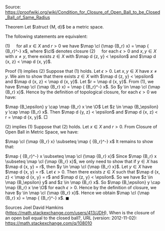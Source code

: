 # 

Source: https://proofwiki.org/wiki/Condition_for_Closure_of_Open_Ball_to_be_Closed_Ball_of_Same_Radius



Theorem
Let $\struct {M, d}$ be a metric space.

The following statements are equivalent:

$(1) \quad$ for all $x \in X$ and $r > 0$ we have $\map \cl {\map {B_r} x} = \map { {B_r}^-} x$, where $\cl$ denotes closure
$(2) \quad$ for each $\epsilon > 0$ and  $x, y \in X$ with $x \ne y$, there exists $z \in X$ with $\map d {z, y} < \epsilon$ and $\map d {x, z} < \map d {x, y}$.


Proof
$(1)$ implies $(2)$
Suppose that $(1)$ holds. 
Let $\epsilon > 0$. 
Let $x, y \in X$ have $x \ne y$.
We aim to show that there exists $z \in X$ with $\map d {z, y} < \epsilon$ and $\map d {x, z} < \map d {x, y}$.
Let $r = \map d {x, y}$. 
From $(1)$, we have $\map \cl {\map {B_r} x} = \map { {B_r}^-} x$.
So $y \in \map \cl {\map {B_r} x}$. 
Hence by the definition of topological closure, for each $\epsilon > 0$ we have:

$\map {B_\epsilon} y \cap \map {B_r} x \ne \O$
Let $z \in \map {B_\epsilon} y \cap \map {B_r} x$.
Then $\map d {y, z} < \epsilon$ and $\map d {x, z} < r = \map d {x, y}$.
$\Box$


$(2)$ implies $(1)$
Suppose that $(2)$ holds.
Let $x \in X$ and $r > 0$.
From Closure of Open Ball in Metric Space, we have:

$\map \cl {\map {B_r} x} \subseteq \map { {B_r}^-} x$
It remains to show that:

$\map { {B_r}^-} x \subseteq \map \cl {\map {B_r} x}$
Since $\map {B_r} x \subseteq \map \cl {\map {B_r} x}$, we only need to show that if $y \in X$ has $\map d {x, y} = r$, then $y \in \map \cl {\map {B_r} x}$.
Let $y \in X$ have $\map d {x, y} = r$.
Let $\epsilon > 0$. 
Then there exists $z \in X$ such that $\map d {x, z} < \map d {x, y} = r$ and $\map d {z, y} < \epsilon$. 
So we have $z \in \map {B_\epsilon} y$ and $z \in \map {B_r} x$. 
So $\map {B_\epsilon} y \cap \map {B_r} x \ne \O$ for each $\epsilon > 0$.
Hence by the definition of closure, we have $y \in \map \cl {\map {B_r} x}$.
Hence we obtain $\map \cl {\map {B_r} x} = \map { {B_r}^-} x$.
$\blacksquare$


Sources
Joel David Hamkins (https://math.stackexchange.com/users/413/JDH), When is the closure of an open ball equal to the closed ball?, URL (version: 2012-11-02): https://math.stackexchange.com/q/108010




